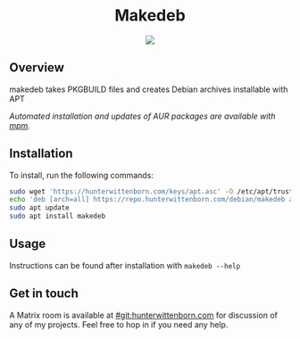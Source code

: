 <h1 align="center">Makedeb</h1>

<div align="center">
<a href="https://drone.hunterwittenborn.com/hwittenborn/makedeb">
  <img src="https://drone.hunterwittenborn.com/api/badges/hwittenborn/makedeb/status.svg" />
</a>
</div>

## Overview ##
makedeb takes PKGBUILD files and creates Debian archives installable with APT

*Automated installation and updates of AUR packages are available with [mpm](https://github.com/hwittenborn/mpm).*

## Installation ##
To install, run the following commands:
```sh
sudo wget 'https://hunterwittenborn.com/keys/apt.asc' -O /etc/apt/trusted.gpg.d/hwittenborn.asc
echo 'deb [arch=all] https://repo.hunterwittenborn.com/debian/makedeb any main' | sudo tee /etc/apt/sources.list.d/makedeb.list
sudo apt update
sudo apt install makedeb
```

## Usage ##
Instructions can be found after installation with `makedeb --help`

## Get in touch ##
A Matrix room is available at [#git:hunterwittenborn.com](https://matrix.to/#/#git:hunterwittenborn.com) for discussion of any of my projects. Feel free to hop in if you need any help.
